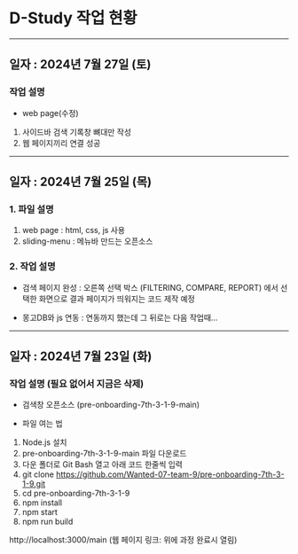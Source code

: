 # D-Study 작업 현황
------

## 일자 : 2024년 7월 27일 (토)

### 작업 설명

- web page(수정)

1) 사이드바 검색 기록창 뼈대만 작성
2) 웹 페이지끼리 연결 성공

-----

## 일자 : 2024년 7월 25일 (목)

### 1. 파일 설명

1) web page : html, css, js 사용
2) sliding-menu : 메뉴바 만드는 오픈소스

### 2. 작업 설명

- 검색 페이지 완성 
: 오른쪽 선택 박스 (FILTERING, COMPARE, REPORT) 에서 선택한 화면으로 결과 페이지가 띄워지는 코드 제작 예정

- 몽고DB와 js 연동
: 연동까지 했는데 그 뒤로는 다음 작업때...

------

## 일자 : 2024년 7월 23일 (화)

### 작업 설명 (필요 없어서 지금은 삭제)

- 검색창 오픈소스 (pre-onboarding-7th-3-1-9-main)
+ 파일 여는 법

1) Node.js 설치
2) pre-onboarding-7th-3-1-9-main 파일 다운로드
3) 다운 폴더로 Git Bash 열고 아래 코드 한줄씩 입력
4) git clone https://github.com/Wanted-07-team-9/pre-onboarding-7th-3-1-9.git 
5) cd pre-onboarding-7th-3-1-9  
6) npm install  
7) npm start  
8) npm run build

http://localhost:3000/main (웹 페이지 링크: 위에 과정 완료시 열림)
